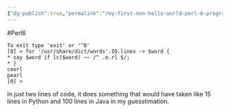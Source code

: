 ```yaml
---
{"dg-publish":true,"permalink":"/my-first-non-hello-world-perl-6-program/","noteIcon":"2","created":"","updated":""}
---
```


#Perl6
```
To exit type 'exit' or '^D'
[0] > for '/usr/share/dict/words'.IO.lines -> $word {
* say $word if lc($word) ~~ /^ .e.rl $/;
* }
ceorl
pearl
[0] > 
```
In just two lines of code, it does something that would have taken like 15 lines in Python and 100 lines in Java in my guesstimation.
